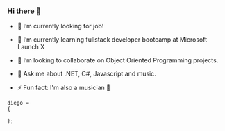### Hi there 👋

- 🔭 I’m currently looking for job!  
- 🌱 I’m currently learning fullstack developer bootcamp at Microsoft Launch X
- 👯 I’m looking to collaborate on Object Oriented Programming projects. 

- 💬 Ask me about .NET, C#, Javascript and music.

- ⚡ Fun fact: I'm also a musician 🤘

```
diego =  
{

};
```

